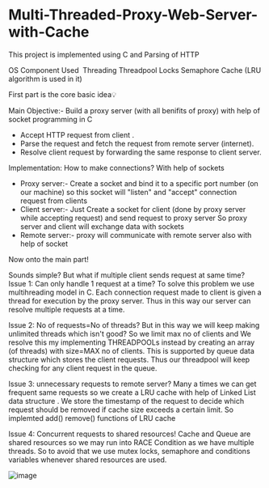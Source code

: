 # Multi-Threaded-Proxy-Web-Server-with-Cache

This project is implemented using C and Parsing of HTTP 

OS Component Used ​
Threading
Threadpool
Locks
Semaphore
Cache (LRU algorithm is used in it)

First part is the core basic idea💡 

Main Objective:- 
Build a proxy server (with all benifits of proxy) 
with help of socket programming in C 
- Accept HTTP request from client .
 - Parse the request and fetch the request from remote server (internet).
-  Resolve client request by forwarding the same response to client server.

Implementation: 
How to make connections? With help of sockets 
- Proxy server:- Create a socket and bind it to a specific port number (on our machine) so this socket will "listen" and "accept" connection request from clients 
- Client server:- Just Create a socket for client  (done by proxy server while accepting request) and send request to proxy server 
So proxy server and client will exchange data with sockets 
- Remote server:- proxy will communicate with remote server also with help of socket

Now onto the main part! 

 
Sounds simple? But what if multiple client sends request at same time? 
Issue 1: Can only handle 1 request at a time?
To solve this problem we use multihreading model in C. Each connection request made to client is given a thread for execution by the proxy server. Thus in this way our server can resolve multiple requests at a time. 

Issue 2: No of requests=No of threads?
But in this way we will keep making unlimited threads which isn't good? So we limit max no of clients and We resolve this my implementing THREADPOOLs instead by creating an array (of threads) with size=MAX no of clients.
This is supported by queue data structure which stores the client requests.
Thus our threadpool will keep checking for any client request in the queue. 


Issue 3: unnecessary requests to remote server? 
Many a times we can get frequent same requests so we create a LRU cache with help of Linked List data structure . We store the timestamp of the request to decide which request should be removed if cache size exceeds a certain limit. 
So implemted add() remove() functions of LRU cache 

Issue 4: Concurrent requests to shared resources!
Cache and Queue are shared resources so we may run into RACE Condition as we have multiple threads. So to avoid that we use mutex locks, semaphore and conditions variables whenever shared resources are used.

![image](https://github.com/yugant-k/Multi-Threaded-Proxy-Web-Server-with-Cache/assets/173158288/88a15d83-41b5-4176-86cc-6c64120dd415)
